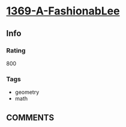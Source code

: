 # [1369-A-FashionabLee](https://codeforces.com/problemset/problem/1369/A)

## Info

### Rating

800

### Tags

- geometry
- math

## __COMMENTS__

>
